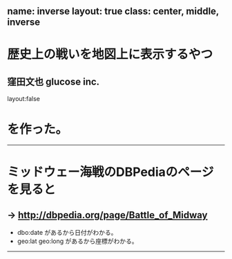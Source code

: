 name: inverse
layout: true
class: center, middle, inverse
---
# 歴史上の戦いを地図上に表示するやつ
窪田文也 glucose inc.
---
layout:false
# を作った。
---
# ミッドウェー海戦のDBPediaのページを見ると
→ http://dbpedia.org/page/Battle_of_Midway 
---
* dbo:date があるから日付がわかる。
* geo:lat geo:long があるから座標がわかる。
---

